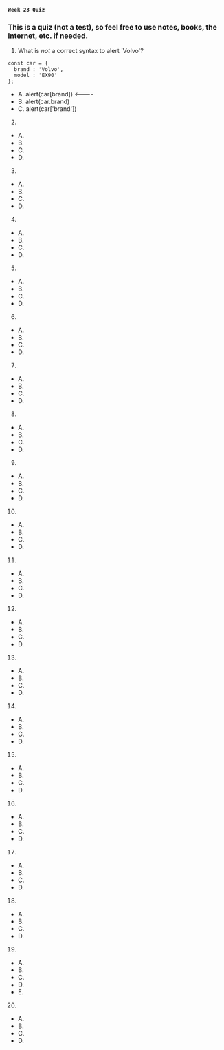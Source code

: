 **`Week 23 Quiz`**

### This is a quiz (not a test), so feel free to use notes, books, the Internet, etc. if needed.

1. What is *not* a correct syntax to alert 'Volvo'?
```
const car = {
  brand : 'Volvo',
  model : 'EX90'
};
```
- A. alert(car[brand]) <----
- B. alert(car.brand)
- C. alert(car['brand'])

2. 
- A. 
- B. 
- C. 
- D. 

3. 
- A. 
- B. 
- C. 
- D. 

4. 
- A. 
- B. 
- C. 
- D. 

5. 
- A. 
- B. 
- C. 
- D. 

6. 
- A. 
- B. 
- C. 
- D. 

7. 
- A. 
- B. 
- C. 
- D. 

8. 
- A. 
- B. 
- C. 
- D. 

9. 
- A. 
- B. 
- C. 
- D. 

10. 
- A. 
- B. 
- C. 
- D. 

11. 
- A. 
- B. 
- C. 
- D. 

12. 
- A. 
- B. 
- C. 
- D. 

13. 
- A. 
- B. 
- C. 
- D. 

14. 
- A. 
- B. 
- C. 
- D. 

15. 
- A. 
- B. 
- C. 
- D. 

16. 
- A. 
- B. 
- C. 
- D. 

17. 
- A. 
- B. 
- C. 
- D. 

18. 
- A. 
- B. 
- C. 
- D. 

19. 
- A. 
- B. 
- C. 
- D. 
- E. 

20. 
- A. 
- B. 
- C. 
- D. 
